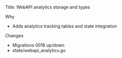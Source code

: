 Title: WebAPI analytics storage and types

Why
- Adds analytics tracking tables and state integration

Changes
- Migrations 0018 up/down
- state/webapi_analytics.go
